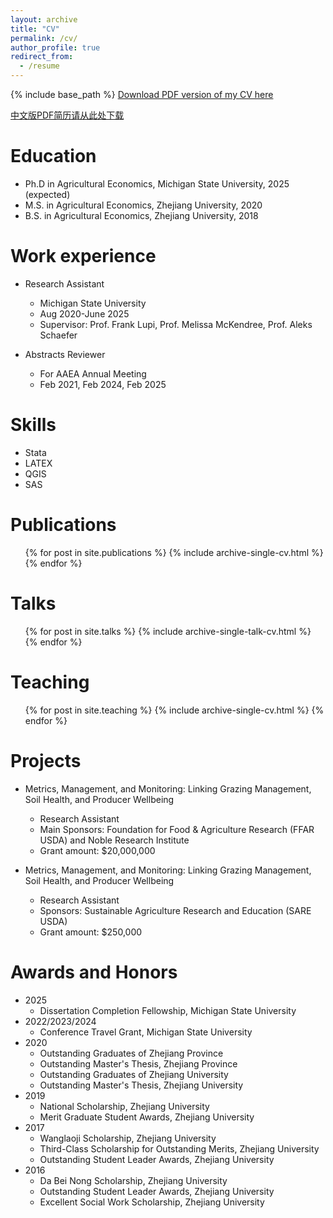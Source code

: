 ```yaml
---
layout: archive
title: "CV"
permalink: /cv/
author_profile: true
redirect_from:
  - /resume
---
```


{% include base_path %}
[Download PDF version of my CV here](http://zekuan-dong.github.io/files/CV.pdf)

[中文版PDF简历请从此处下载](http://zekuan-dong.github.io/files/CV_Chinese.pdf)

Education
======
* Ph.D in Agricultural Economics, Michigan State University, 2025 (expected)
* M.S. in Agricultural Economics, Zhejiang University, 2020
* B.S. in Agricultural Economics, Zhejiang University, 2018


Work experience
======
* Research Assistant
  * Michigan State University
  * Aug 2020-June 2025
  * Supervisor: Prof. Frank Lupi, Prof. Melissa McKendree, Prof. Aleks Schaefer

* Abstracts Reviewer
  * For AAEA Annual Meeting
  * Feb 2021, Feb 2024, Feb 2025

  
Skills
======
* Stata
* LATEX
* QGIS
* SAS

Publications
======
  <ul>{% for post in site.publications %}
    {% include archive-single-cv.html %}
  {% endfor %}</ul>
  
Talks
======
  <ul>{% for post in site.talks %}
    {% include archive-single-talk-cv.html %}
  {% endfor %}</ul>
  
Teaching
======
  <ul>{% for post in site.teaching %}
    {% include archive-single-cv.html %}
  {% endfor %}</ul>
  
Projects
======
* Metrics, Management, and Monitoring: Linking Grazing Management, Soil Health, and Producer Wellbeing
  * Research Assistant
  * Main Sponsors: Foundation for Food & Agriculture Research (FFAR USDA) and Noble Research Institute
  * Grant amount: $20,000,000

* Metrics, Management, and Monitoring: Linking Grazing Management, Soil Health, and Producer Wellbeing
  * Research Assistant
  * Sponsors: Sustainable Agriculture Research and Education (SARE USDA)
  * Grant amount: $250,000

Awards and Honors
======
* 2025    
  * Dissertation Completion Fellowship, Michigan State University 
* 2022/2023/2024	
  * Conference Travel Grant, Michigan State University
* 2020	
  * Outstanding Graduates of Zhejiang Province
  * Outstanding Master's Thesis, Zhejiang Province
  * Outstanding Graduates of Zhejiang University
  * Outstanding Master's Thesis, Zhejiang University
* 2019    
  * National Scholarship, Zhejiang University 
  * Merit Graduate Student Awards, Zhejiang University
* 2017    
  * Wanglaoji Scholarship, Zhejiang University
  * Third-Class Scholarship for Outstanding Merits, Zhejiang University
  * Outstanding Student Leader Awards, Zhejiang University
* 2016    
  * Da Bei Nong Scholarship, Zhejiang University
  * Outstanding Student Leader Awards, Zhejiang University
  * Excellent Social Work Scholarship, Zhejiang University
